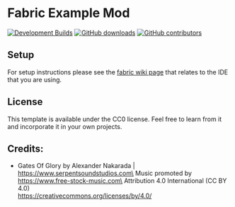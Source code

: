 # Fabric Example Mod

[![Development Builds](https://github.com/JulianWww/Amazia-fabric/workflows/Development%20Builds/badge.svg)](https://github.com/JulianWww/Amazia-fabric/actions?query=workflow%3A%22Development+Builds%22)
[![GitHub downloads](https://img.shields.io/github/downloads/JulianWww/Amazia-fabric/total?label=Github%20downloads&logo=github)](https://github.com/JulianWww/Amazia-fabric/releases)
[![GitHub contributors](https://img.shields.io/github/contributors/JulianWww/Amazia-fabric?label=Contributors&logo=github)](https://github.com/JulianWww/Amazia-fabric/graphs/contributors)

## Setup

For setup instructions please see the [fabric wiki page](https://fabricmc.net/wiki/tutorial:setup) that relates to the IDE that you are using.

## License

This template is available under the CC0 license. Feel free to learn from it and incorporate it in your own projects.

## Credits:
* Gates Of Glory by Alexander Nakarada | https://www.serpentsoundstudios.com\
  Music promoted by https://www.free-stock-music.com\
  Attribution 4.0 International (CC BY 4.0)\
  https://creativecommons.org/licenses/by/4.0/
